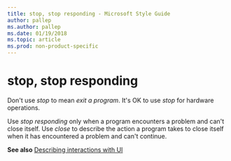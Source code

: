 ```yaml
---
title: stop, stop responding - Microsoft Style Guide
author: pallep
ms.author: pallep
ms.date: 01/19/2018
ms.topic: article
ms.prod: non-product-specific
---
```


# stop, stop responding

Don't use *stop* to mean *exit a program*. It's OK to use *stop* for hardware operations.

Use *stop responding* only when a program encounters a problem and can't close itself. Use *close* to describe the action a program takes to close itself when it has encountered a problem and can't continue. 

**See also** [Describing interactions with UI](~/procedures-instructions/describing-interactions-with-ui.md)
